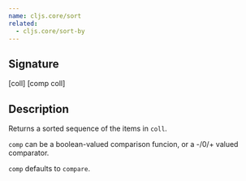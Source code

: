 ```yaml
---
name: cljs.core/sort
related:
  - cljs.core/sort-by
---
```


## Signature
[coll]
[comp coll]


## Description

Returns a sorted sequence of the items in `coll`.

`comp` can be a boolean-valued comparison funcion, or a -/0/+ valued comparator.

`comp` defaults to `compare`.
